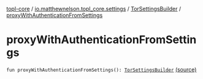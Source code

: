 [topl-core](../../index.md) / [io.matthewnelson.topl_core.settings](../index.md) / [TorSettingsBuilder](index.md) / [proxyWithAuthenticationFromSettings](./proxy-with-authentication-from-settings.md)

# proxyWithAuthenticationFromSettings

`fun proxyWithAuthenticationFromSettings(): `[`TorSettingsBuilder`](index.md) [(source)](https://github.com/05nelsonm/TorOnionProxyLibrary-Android/blob/master/topl-core/src/main/java/io/matthewnelson/topl_core/settings/TorSettingsBuilder.kt#L615)